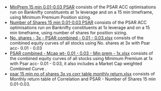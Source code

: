 - [MinPrem 15 min 0.01-0.03 PSAR](https://github.com/qodeinvestments/Swan-Documentation/tree/main/Systems/PSAR%20Stock%20Options/results/MinPrem%2015%20min%200.01-0.03%20PSAR) consists of the PSAR ACC optimisations run on Banknifty constituents at 1x leverage and on a 15 min timeframe, using Minimum Premium Position sizing.
- [Number of Shares 15 min 0.01-0.03 PSAR](https://github.com/qodeinvestments/Swan-Documentation/tree/main/Systems/PSAR%20Stock%20Options/results/Number%20of%20Shares%2015%20min%200.01-0.03%20PSAR) consists of the PSAR ACC optimisations run on Banknifty constituents at 1x leverage and on a 15 min timeframe, using number of shares for position sizing.
- [No. shares - 3x - PSAR combined - 0.01 - 0.03.xlsx](https://github.com/qodeinvestments/Swan-Documentation/blob/main/Systems/PSAR%20Stock%20Options/results/No.%20shares%20-%203x%20-%20PSAR%20combined%20-%200.01%20-%200.03.xlsx) consists of the combined equity curves of all stocks using No. shares at 3x with Psar acc- 0.01 - 0.03
- [PSAR combined - Mcap wt- 0.01 - 0.03 - Min prem - 1x.xlsx](https://github.com/qodeinvestments/Swan-Documentation/blob/main/Systems/PSAR%20Stock%20Options/results/PSAR%20combined%20-%20Mcap%20wt-%200.01%20-%200.03%20-%20Min%20prem%20-%201x.xlsx) consists of the combined equity curves of all stocks using Minimum Premium at 1x with Psar acc- 0.01 - 0.03, it also includes a Market Cap weighted Combined Curve .
- [psar 15 min no of shares 3x vs corr table monthly return.xlsx](https://github.com/qodeinvestments/Swan-Documentation/blob/main/Systems/PSAR%20Stock%20Options/results/psar%2015%20min%20no%20of%20shares%203x%20vs%20corr%20table%20monthly%20return.xlsx) consists of Monthly return table of Correlation and PSAR - Number of Shares 15 min 0.01-0.03.
